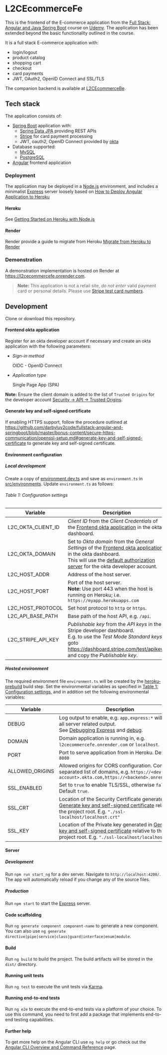 # L2CEcommerceFe

This is the frontend of the E-commerce application from the [Full Stack: Angular and Java Spring Boot](https://www.udemy.com/course/full-stack-angular-spring-boot-tutorial/) course on [Udemy](https://www.udemy.com/). The application has been extended beyond the basic functionality outlined in the course.

It is a full stack E-commerce application with:
* login/logout 
* product catalog
* shopping cart
* checkout
* card payments
* JWT, OAuth2, OpenID Connect and SSL/TLS


The companion backend is available at [L2CEcommerceBe](https://github.com/ibuttimer/L2CEcommerceBe).

## Tech stack
The application consists of:
* [Spring Boot](https://spring.io/projects/spring-boot) application with:
  * [Spring Data JPA](https://spring.io/projects/spring-data-jpa) providing REST APIs
  * [Stripe](https://stripe.com/) for card payment processing
  * JWT, oauth2, OpenID Connect provided by [okta](https://www.okta.com/)
* Database supported:
  * [MySQL](https://www.mysql.com/)
  * [PostgreSQL](https://www.postgresql.org/)
* [Angular](https://angular.io/) frontend application

### Deployment

The application may be deployed in a [Node.js](https://nodejs.org/) environment, and includes a minimalist [Express](https://expressjs.com/) server loosely based on [How to Deploy Angular Application to Heroku](https://itnext.io/how-to-deploy-angular-application-to-heroku-1d56e09c5147)

#### Heroku

See [Getting Started on Heroku with Node.js](https://devcenter.heroku.com/articles/getting-started-with-nodejs?singlepage=true)

#### Render

Render provide a guide to migrate from Heroku [Migrate from Heroku to Render](https://render.com/docs/migrate-from-heroku)


### Demonstration

A demonstration implementation is hosted on Render at https://l2cecommercefe.onrender.com.

> **Note:** This application is not a retail site, *do not enter* valid payment card or personal details. Please use [Stripe test card numbers](https://stripe.com/docs/testing#cards).

## Development

Clone or download this repository.


#### Frontend okta application

Register for an okta developer account if necessary and create an okta application with the following parameters:

- *Sign-in method*

  OIDC - OpenID Connect

- *Application type*

  Single Page App (SPA)

**Note:** Ensure the client domain is added to the list of `Trusted Origins` for the developer account
[Security -> API -> Trusted Origins](https://dev-07906454-admin.okta.com/admin/access/api/trusted_origins).

#### Generate key and self-signed certificate

If enabling HTTPS support, follow the procedure outlined at https://github.com/darbyluv2code/fullstack-angular-and-springboot/blob/master/bonus-content/secure-https-communication/openssl-setup.md#generate-key-and-self-signed-certificate to generate key and self-signed certificate.


#### Environment configuration

##### Local development

Create a copy of [environment.dev.ts](src/environments/environment.dev.ts) and save as `environment.ts` in [src/environments](src/environments).
Update `environment.ts` as follows:

###### Table 1: Configuration settings

| Variable           | Description                                                                                                                                                                                                                                                                                                                            | Comment |
|--------------------|----------------------------------------------------------------------------------------------------------------------------------------------------------------------------------------------------------------------------------------------------------------------------------------------------------------------------------------|---------|
| L2C_OKTA_CLIENT_ID | *Client ID* from the *Client Credentials* of the [Frontend okta application](#frontend-okta-application) in the okta dashboard.                                                                                                                                                                                                        |         |
| L2C_OKTA_DOMAIN    | Set to *Okta domain* from the *General Settings* of the [Frontend okta application](#frontend-okta-application) in the okta dashboard.<br/> This will use the [default authorization server](https://developer.okta.com/docs/reference/api/oidc/#_2-okta-as-the-identity-platform-for-your-app-or-api) for the okta developer account. |         |
| L2C_HOST_ADDR      | Address of the host server.                                                                                                                                                                                                                                                                                                            |         |
| L2C_HOST_PORT      | Port of the host server.<br/> **Note:** Use port 443 when the host is running on Heroku; i.e. `https://myapp.herokuapps.com`                                                                                                                                                                                                           |         |
| L2C_HOST_PROTOCOL  | Set host protocol to ``http`` or ``https``.                                                                                                                                                                                                                                                                                            |         |
| L2C_API_BASE_PATH  | Base path of the host API, e.g. ``/api``.                                                                                                                                                                                                                                                                                              |         |
| L2C_STRIPE_API_KEY | *Publishable key* from the *API keys* in the Stripe developer dashboard.<br/> E.g. to use the *Test Mode Standard keys* goto https://dashboard.stripe.com/test/apikeys and copy the *Publishable key*.                                                                                                                                 |         |


##### Hosted environment

The required environment file `environment.ts` will be created by the [heroku-prebuild](https://devcenter.heroku.com/articles/nodejs-support#heroku-specific-build-steps) build step.
Set the environmental variables as specified in [Table 1: Configuration settings](#table-1-configuration-settings),
and in addition set the following environmental variables:

| Variable           | Description                                                                                                                                                                                                         | Comment |
|--------------------|---------------------------------------------------------------------------------------------------------------------------------------------------------------------------------------------------------------------|---------|
| DEBUG              | Log output to enable, e.g. `app,express:*` will enable all server related output.<br/> See [Debugging Express](https://expressjs.com/en/guide/debugging.html) and [debug](https://www.npmjs.com/package/debug).     |         |
| DOMAIN             | Domain application is running in, e.g. `l2cecommercefe.onrender.com` or `localhost`.                                                                                                                                |         |
| PORT               | Port to serve application from in Heroku. Default `8080`                                                                                                                                                            |         |
| ALLOWED_ORIGINS    | Allowed origins for CORS configuration. Comma-separated list of domains, e.g. `https://<dev-account>.okta.com,https://<backend>.onrender.com`                                                                       |         |
| SSL_ENABLED        | Set to ``true`` to enable TLS/SSL, otherwise ``false``. Default ``true``.                                                                                                                                           |         |
| SSL_CRT            | Location of the Security Certificate generated in [Generate key and self-signed certificate](#generate-key-and-self-signed-certificate) relative to the project root. E.g. `"./ssl-localhost/localhost.crt"`        |         |
| SSL_KEY            | Location of the Private key generated in [Generate key and self-signed certificate](#generate-key-and-self-signed-certificate) relative to the project root. E.g. `"./ssl-localhost/localhost.key"`                 |         |


#### Server

##### Development

Run `npm run start_ng` for a dev server. Navigate to `http://localhost:4200/`. The app will automatically reload if you change any of the source files.

##### Production

Run `npm start` to start the [Express](https://expressjs.com/) server.

#### Code scaffolding

Run `ng generate component component-name` to generate a new component. You can also use `ng generate directive|pipe|service|class|guard|interface|enum|module`.

#### Build

Run `ng build` to build the project. The build artifacts will be stored in the `dist/` directory.

#### Running unit tests

Run `ng test` to execute the unit tests via [Karma](https://karma-runner.github.io).

#### Running end-to-end tests

Run `ng e2e` to execute the end-to-end tests via a platform of your choice. To use this command, you need to first add a package that implements end-to-end testing capabilities.

#### Further help

To get more help on the Angular CLI use `ng help` or go check out the [Angular CLI Overview and Command Reference](https://angular.io/cli) page.
